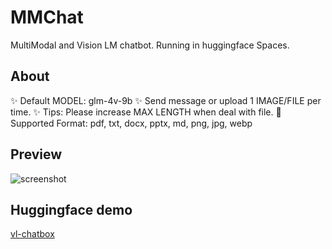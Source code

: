 # MMChat
MultiModal and Vision LM chatbot. Running in huggingface Spaces.

## About
✨ Default MODEL: glm-4v-9b
✨ Send message or upload 1 IMAGE/FILE per time.
✨ Tips: Please increase MAX LENGTH when deal with file.
🤙 Supported Format: pdf, txt, docx, pptx, md, png, jpg, webp

## Preview

![screenshot](image.png)

## Huggingface demo
[vl-chatbox]()